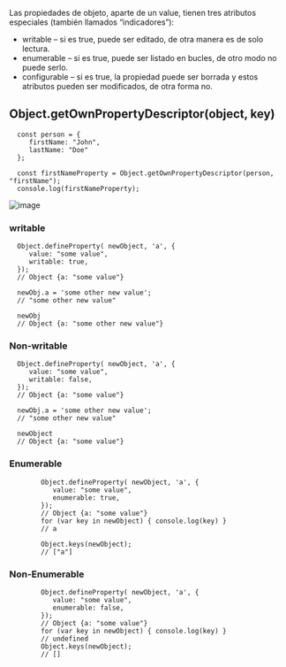 Las propiedades de objeto, aparte de un value, tienen tres atributos especiales (también llamados “indicadores”):

* writable – si es true, puede ser editado, de otra manera es de solo lectura.
* enumerable – si es true, puede ser listado en bucles, de otro modo no puede serlo.
* configurable – si es true, la propiedad puede ser borrada y estos atributos pueden ser modificados, de otra forma no.

## Object.getOwnPropertyDescriptor(object, key)

      const person = {
         firstName: "John",
         lastName: "Doe"
      };
      
      const firstNameProperty = Object.getOwnPropertyDescriptor(person, "firstName");
      console.log(firstNameProperty);

![image](https://github.com/user-attachments/assets/56a63cbc-3554-48f1-934e-4cd5376e1a34)



### writable

      Object.defineProperty( newObject, 'a', {
         value: "some value",
         writable: true,
      });
      // Object {a: "some value"}
      
      newObj.a = 'some other new value';
      // "some other new value"
      
      newObj
      // Object {a: "some other new value"}


### Non-writable

      Object.defineProperty( newObject, 'a', {
         value: "some value",
         writable: false,
      });
      // Object {a: "some value"}
      
      newObj.a = 'some other new value';
      // "some other new value"
      
      newObject
      // Object {a: "some value"}

### Enumerable

            Object.defineProperty( newObject, 'a', {
               value: "some value",
               enumerable: true,
            });
            // Object {a: "some value"}
            for (var key in newObject) { console.log(key) }
            // a
            
            Object.keys(newObject);
            // ["a"]


### Non-Enumerable

            Object.defineProperty( newObject, 'a', {
               value: "some value",
               enumerable: false,
            });
            // Object {a: "some value"}
            for (var key in newObject) { console.log(key) }
            // undefined
            Object.keys(newObject);
            // []
